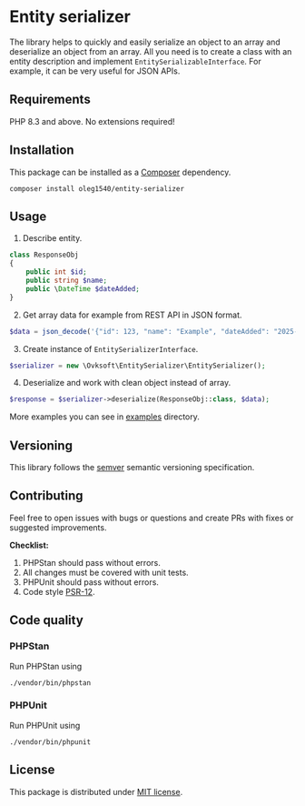 # Entity serializer
The library helps to quickly and easily serialize an object to an array and deserialize an object from an array.
All you need is to create a class with an entity description and implement `EntitySerializableInterface`.
For example, it can be very useful for JSON APIs.

## Requirements
PHP 8.3 and above. No extensions required!

## Installation
This package can be installed as a [Composer](https://getcomposer.org/) dependency.
```shell
composer install oleg1540/entity-serializer
```

## Usage
1. Describe entity.
```php
class ResponseObj
{
    public int $id;
    public string $name;
    public \DateTime $dateAdded;
}
```
2. Get array data for example from REST API in JSON format.
```php
$data = json_decode('{"id": 123, "name": "Example", "dateAdded": "2025-04-04T10:46:31.158+00:00"}', true);
```
3. Create instance of `EntitySerializerInterface`.
```php
$serializer = new \Ovksoft\EntitySerializer\EntitySerializer();
```
4. Deserialize and work with clean object instead of array.
```php
$response = $serializer->deserialize(ResponseObj::class, $data);
```

More examples you can see in [examples](https://github.com/oleg1540/entity-serializer/blob/master/examples/) directory.

## Versioning
This library follows the [semver](http://semver.org/) semantic versioning specification.

## Contributing
Feel free to open issues with bugs or questions and create PRs with fixes or suggested improvements.

**Checklist:**
1. PHPStan should pass without errors.
2. All changes must be covered with unit tests.
3. PHPUnit should pass without errors.
4. Code style [PSR-12](https://www.php-fig.org/psr/psr-12/).

## Code quality
### PHPStan
Run PHPStan using
```shell
./vendor/bin/phpstan
```

### PHPUnit
Run PHPUnit using
```shell
./vendor/bin/phpunit
```

## License
This package is distributed under [MIT license](https://github.com/oleg1540/entity-serializer/blob/master/LICENSE).